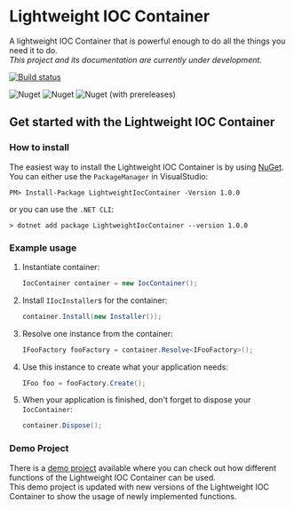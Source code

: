 # Lightweight IOC Container

A lightweight IOC Container that is powerful enough to do all the things you need it to do.  
*This project and its documentation are currently under development.*

[![Build status](https://ci.appveyor.com/api/projects/status/lekwuyh91oqrt6oc?svg=true)](https://ci.appveyor.com/project/SimonG96/lightweightioccontainer)

![Nuget](https://img.shields.io/nuget/dt/LightweightIocContainer.svg?label=NuGet%20Downloads&logo=NuGet)
![Nuget](https://img.shields.io/nuget/v/LightweightIocContainer.svg?label=NuGet%20Version&logo=NuGet)
![Nuget (with prereleases)](https://img.shields.io/nuget/vpre/LightweightIocContainer.svg?label=NuGet%20Pre-Release&logo=NuGet)

## Get started with the Lightweight IOC Container

### How to install <!--TODO: Add links to wiki-->

The easiest way to install the Lightweight IOC Container is by using [NuGet](https://www.nuget.org/packages/LightweightIocContainer/).  
You can either use the `PackageManager` in VisualStudio:

```PM
PM> Install-Package LightweightIocContainer -Version 1.0.0
```

or you can use the `.NET CLI`:

```.net
> dotnet add package LightweightIocContainer --version 1.0.0
```

### Example usage

  1. Instantiate container:
  
      ```c#
      IocContainer container = new IocContainer();
      ```

  2. Install `IIocInstaller`s for the container:

      ```c#
      container.Install(new Installer());
      ```

  3. Resolve one instance from the container:

      ```c#
      IFooFactory fooFactory = container.Resolve<IFooFactory>();
      ```

  4. Use this instance to create what your application needs:

      ```c#
      IFoo foo = fooFactory.Create();
      ```

  5. When your application is finished, don't forget to dispose your `IocContainer`:

      ```c#
      container.Dispose();
      ```

### Demo Project

There is a [demo project][demoProjectLink] available where you can check out how different functions of the Lightweight IOC Container can be used.  
This demo project is updated with new versions of the Lightweight IOC Container to show the usage of newly implemented functions.

[demoProjectLink]: https://github.com/SimonG96/LightweightIocContainer_Example
